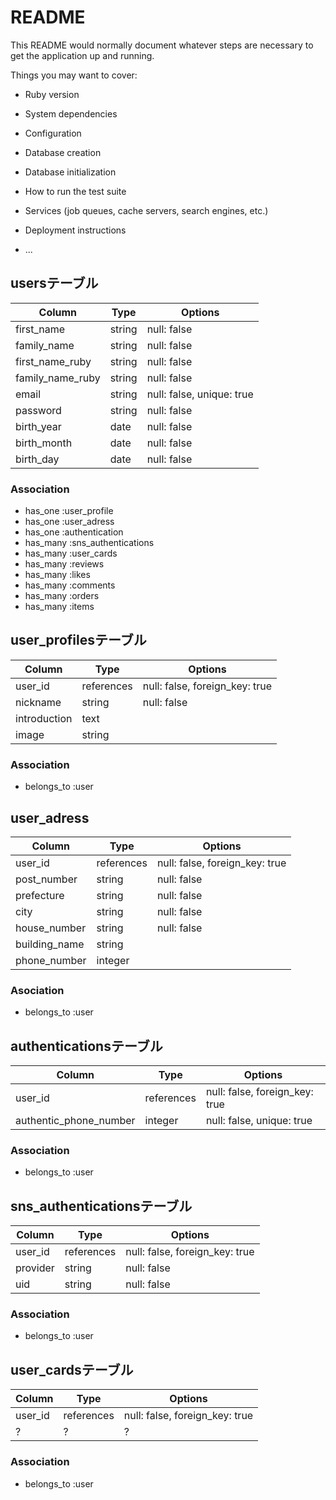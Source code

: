 # README

This README would normally document whatever steps are necessary to get the
application up and running.

Things you may want to cover:

* Ruby version

* System dependencies

* Configuration

* Database creation

* Database initialization

* How to run the test suite

* Services (job queues, cache servers, search engines, etc.)

* Deployment instructions

* ...

## usersテーブル

|Column|Type|Options|
|------|----|-------|
|first_name|string|null: false|
|family_name|string|null: false|
|first_name_ruby|string|null: false|
|family_name_ruby|string|null: false|
|email|string|null: false, unique: true|
|password|string|null: false|
|birth_year|date|null: false|
|birth_month|date|null: false|
|birth_day|date|null: false|

### Association
- has_one :user_profile
- has_one :user_adress
- has_one :authentication
- has_many :sns_authentications
- has_many :user_cards
- has_many :reviews
- has_many :likes
- has_many :comments
- has_many :orders
- has_many :items

## user_profilesテーブル

|Column|Type|Options|
|------|----|-------|
|user_id|references|null: false, foreign_key: true|
|nickname|string|null: false|
|introduction|text||
|image|string||

### Association
- belongs_to :user

## user_adress

|Column|Type|Options|
|------|----|-------|
|user_id|references|null: false, foreign_key: true|
|post_number|string|null: false|
|prefecture|string|null: false|
|city|string|null: false|
|house_number|string|null: false|
|building_name|string||
|phone_number|integer||

### Asociation
- belongs_to :user

## authenticationsテーブル

|Column|Type|Options|
|------|----|-------|
|user_id|references|null: false, foreign_key: true|
|authentic_phone_number|integer|null: false, unique: true|

### Association
- belongs_to :user

## sns_authenticationsテーブル

|Column|Type|Options|
|------|----|-------|
|user_id|references|null: false, foreign_key: true|
|provider|string|null: false|
|uid|string|null: false|

### Association
- belongs_to :user

## user_cardsテーブル

|Column|Type|Options|
|------|----|-------|
|user_id|references|null: false, foreign_key: true|
|?|?|?|

### Association
- belongs_to :user

